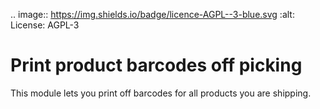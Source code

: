 .. image:: https://img.shields.io/badge/licence-AGPL--3-blue.svg
    :alt: License: AGPL-3

Print product barcodes off picking
==================================

This module lets you print off barcodes for all products you are shipping.
